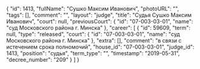 {
    "id": 1413,
    "fullName": "Сушко Максим Иванович",
    "photoURL": "",
    "tags": [],
    "comment": "",
    "layout": "judge",
    "title": "Судья Сушко Максим Иванович",
    "court": null,
    "previousCourt": {
        "id": "07-003-03-01",
        "name": "суд Московского района г. Минска"
    },
    "career": [
        {
            "id": 59609,
            "term": null,
            "type": "released",
            "court": {
                "id": "07-003-03-01",
                "name": "суд Московского района г. Минска"
            },
            "extra": [],
            "comment": "в связи с истечением срока полномочий",
            "house_id": "07-003-03-01",
            "judge_id": 1413,
            "position": "судья",
            "term_type": "",
            "timestamp": "2019-05-31",
            "decree_number": "209"
        }
    ]
}
